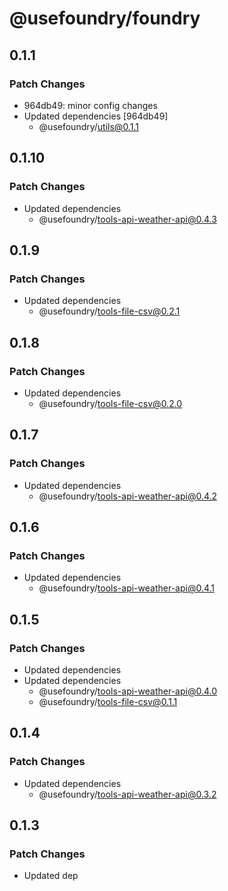 # @usefoundry/foundry

## 0.1.1

### Patch Changes

-   964db49: minor config changes
-   Updated dependencies [964db49]
    -   @usefoundry/utils@0.1.1

## 0.1.10

### Patch Changes

-   Updated dependencies
    -   @usefoundry/tools-api-weather-api@0.4.3

## 0.1.9

### Patch Changes

-   Updated dependencies
    -   @usefoundry/tools-file-csv@0.2.1

## 0.1.8

### Patch Changes

-   Updated dependencies
    -   @usefoundry/tools-file-csv@0.2.0

## 0.1.7

### Patch Changes

-   Updated dependencies
    -   @usefoundry/tools-api-weather-api@0.4.2

## 0.1.6

### Patch Changes

-   Updated dependencies
    -   @usefoundry/tools-api-weather-api@0.4.1

## 0.1.5

### Patch Changes

-   Updated dependencies
-   Updated dependencies
    -   @usefoundry/tools-api-weather-api@0.4.0
    -   @usefoundry/tools-file-csv@0.1.1

## 0.1.4

### Patch Changes

-   Updated dependencies
    -   @usefoundry/tools-api-weather-api@0.3.2

## 0.1.3

### Patch Changes

-   Updated dep
